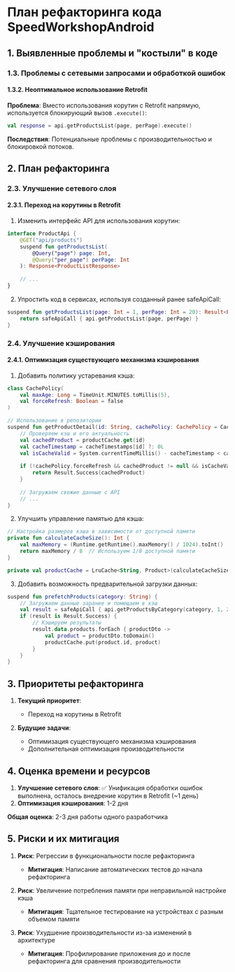 # План рефакторинга кода SpeedWorkshopAndroid

## 1. Выявленные проблемы и "костыли" в коде

### 1.3. Проблемы с сетевыми запросами и обработкой ошибок

#### 1.3.2. Неоптимальное использование Retrofit

**Проблема**: Вместо использования корутин с Retrofit напрямую, используется блокирующий вызов `.execute()`:

```kotlin
val response = api.getProductsList(page, perPage).execute()
```

**Последствия**: Потенциальные проблемы с производительностью и блокировкой потоков.

## 2. План рефакторинга

### 2.3. Улучшение сетевого слоя

#### 2.3.1. Переход на корутины в Retrofit

1. Изменить интерфейс API для использования корутин:

```kotlin
interface ProductApi {
    @GET("api/products")
    suspend fun getProductsList(
        @Query("page") page: Int,
        @Query("per_page") perPage: Int
    ): Response<ProductListResponse>
    
    // ...
}
```

2. Упростить код в сервисах, используя созданный ранее safeApiCall:

```kotlin
suspend fun getProductsList(page: Int = 1, perPage: Int = 20): Result<ProductListResponse> {
    return safeApiCall { api.getProductsList(page, perPage) }
}
```

### 2.4. Улучшение кэширования

#### 2.4.1. Оптимизация существующего механизма кэширования

1. Добавить политику устаревания кэша:

```kotlin
class CachePolicy(
    val maxAge: Long = TimeUnit.MINUTES.toMillis(5),
    val forceRefresh: Boolean = false
)

// Использование в репозитории
suspend fun getProductDetail(id: String, cachePolicy: CachePolicy = CachePolicy()): Result<ProductDetail> {
    // Проверяем кэш и его актуальность
    val cachedProduct = productCache.get(id)
    val cacheTimestamp = cacheTimestamps[id] ?: 0L
    val isCacheValid = System.currentTimeMillis() - cacheTimestamp < cachePolicy.maxAge
    
    if (!cachePolicy.forceRefresh && cachedProduct != null && isCacheValid) {
        return Result.Success(cachedProduct)
    }
    
    // Загружаем свежие данные с API
    // ...
}
```

2. Улучшить управление памятью для кэша:

```kotlin
// Настройка размеров кэша в зависимости от доступной памяти
private fun calculateCacheSize(): Int {
    val maxMemory = (Runtime.getRuntime().maxMemory() / 1024).toInt()
    return maxMemory / 8  // Используем 1/8 доступной памяти
}

private val productCache = LruCache<String, Product>(calculateCacheSize())
```

3. Добавить возможность предварительной загрузки данных:

```kotlin
suspend fun prefetchProducts(category: String) {
    // Загружаем данные заранее и помещаем в кэш
    val result = safeApiCall { api.getProductsByCategory(category, 1, 20) }
    if (result is Result.Success) {
        // Кэшируем результаты
        result.data.products.forEach { productDto ->
            val product = productDto.toDomain()
            productCache.put(product.id, product)
        }
    }
}
```

## 3. Приоритеты рефакторинга

1. **Текущий приоритет**:
   - Переход на корутины в Retrofit

2. **Будущие задачи**:
   - Оптимизация существующего механизма кэширования
   - Дополнительная оптимизация производительности

## 4. Оценка времени и ресурсов

1. **Улучшение сетевого слоя**: ✅ Унификация обработки ошибок выполнена, осталось внедрение корутин в Retrofit (~1 день)
2. **Оптимизация кэширования**: 1-2 дня

**Общая оценка**: 2-3 дня работы одного разработчика

## 5. Риски и их митигация

1. **Риск**: Регрессии в функциональности после рефакторинга
   - **Митигация**: Написание автоматических тестов до начала рефакторинга

2. **Риск**: Увеличение потребления памяти при неправильной настройке кэша
   - **Митигация**: Тщательное тестирование на устройствах с разным объемом памяти

3. **Риск**: Ухудшение производительности из-за изменений в архитектуре
   - **Митигация**: Профилирование приложения до и после рефакторинга для сравнения производительности